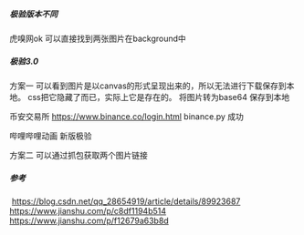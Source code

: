 ##### 极验版本不同

 虎嗅网ok  可以直接找到两张图片在background中



#####  极验3.0

 方案一
 可以看到图片是以canvas的形式呈现出来的，所以无法进行下载保存到本地。
 css把它隐藏了而已，实际上它是存在的。 将图片转为base64 保存到本地

 币安交易所 https://www.binance.co/login.html  binance.py 成功



 哔哩哔哩动画 新版极验

 方案二
 可以通过抓包获取两个图片链接

##### 参考

​    https://blog.csdn.net/qq_28654919/article/details/89923687
    https://www.jianshu.com/p/c8df1194b514
    https://www.jianshu.com/p/f12679a63b8d